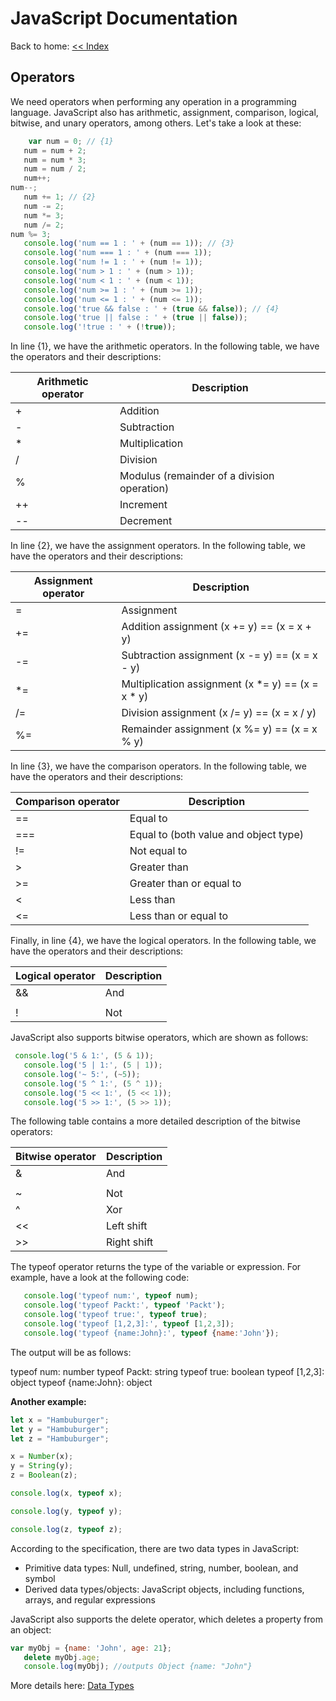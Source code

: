 # JavaScript Documentation
Back to home: [<< Index ](../README.md)

## Operators

We need operators when performing any operation in a programming language. JavaScript also has arithmetic, assignment, comparison, logical, bitwise, and unary operators, among others. Let's take a look at these:
```js
    var num = 0; // {1}
   num = num + 2;
   num = num * 3;
   num = num / 2;
   num++;
num--;
   num += 1; // {2}
   num -= 2;
   num *= 3;
   num /= 2;
num %= 3;
   console.log('num == 1 : ' + (num == 1)); // {3}
   console.log('num === 1 : ' + (num === 1));
   console.log('num != 1 : ' + (num != 1));
   console.log('num > 1 : ' + (num > 1));
   console.log('num < 1 : ' + (num < 1));
   console.log('num >= 1 : ' + (num >= 1));
   console.log('num <= 1 : ' + (num <= 1));
   console.log('true && false : ' + (true && false)); // {4}
   console.log('true || false : ' + (true || false));
   console.log('!true : ' + (!true));
```

In line {1}, we have the arithmetic operators. In the following table, we have the operators and their descriptions:

| Arithmetic operator | Description  |
|---------------------|--------------|
| +                   | Addition     |
| -                   | Subtraction  |
| *                   | Multiplication  |
| /                   | Division  |
| %                   | Modulus (remainder of a division operation) |
| ++                  | Increment  |
| --                  | Decrement  |

In line {2}, we have the assignment operators. In the following table, we have the operators and their descriptions:

| Assignment operator | Description  |
|---------------------|--------------|
| =                   | Assignment     |
| +=                  | Addition assignment (x += y) == (x = x + y)  |
| -=                   | Subtraction assignment (x -= y) == (x = x - y)  |
| *=                   | Multiplication assignment (x *= y) == (x = x * y) |
| /=                   | Division assignment (x /= y) == (x = x / y) |
| %=                  | Remainder assignment (x %= y) == (x = x % y) |

In line {3}, we have the comparison operators. In the following table, we have the operators and their descriptions:

| Comparison operator | Description                        |
|---------------------|------------------------------------|
| ==                  | Equal to                           |
| ===                 | Equal to (both value and object type) |
| !=                  | Not equal to                       |
| >                   | Greater than                       |
| >=                  | Greater than or equal to           |
| <                   | Less than                          |
| <=                  | Less than or equal to              |

Finally, in line {4}, we have the logical operators. In the following table, we have the operators and their descriptions:

| Logical operator | Description |
|------------------|-------------|
| &&               |      And    |
| ||               |      Or     |
| !                |      Not    |

JavaScript also supports bitwise operators, which are shown as follows:

```js
 console.log('5 & 1:', (5 & 1));
   console.log('5 | 1:', (5 | 1));
   console.log('~ 5:', (~5));
   console.log('5 ^ 1:', (5 ^ 1));
   console.log('5 << 1:', (5 << 1));
   console.log('5 >> 1:', (5 >> 1));
```

The following table contains a more detailed description of the bitwise operators:

| Bitwise operator | Description |
|------------------|-------------|
| &               |      And    |
| |               |      Or     |
| ~                |      Not    |
| ^                |      Xor    |
| <<                |      Left shift    |
| >>                |      Right shift    |


The typeof operator returns the type of the variable or expression. For example, have a look at the following code:


```js
   console.log('typeof num:', typeof num);
   console.log('typeof Packt:', typeof 'Packt');
   console.log('typeof true:', typeof true);
   console.log('typeof [1,2,3]:', typeof [1,2,3]);
   console.log('typeof {name:John}:', typeof {name:'John'});
```

The output will be as follows:

typeof num: number
       typeof Packt: string
       typeof true: boolean
       typeof [1,2,3]: object
       typeof {name:John}: object

**Another example:**

```js
let x = "Hambuburger";
let y = "Hambuburger";
let z = "Hambuburger";

x = Number(x);
y = String(y);
z = Boolean(z);

console.log(x, typeof x);

console.log(y, typeof y);

console.log(z, typeof z);
```


According to the specification, there are two data types in JavaScript:

- Primitive data types: Null, undefined, string, number, boolean, and symbol
- Derived data types/objects: JavaScript objects, including functions, arrays, and regular expressions


JavaScript also supports the delete operator, which deletes a property from an object:

```js
var myObj = {name: 'John', age: 21};
   delete myObj.age;
   console.log(myObj); //outputs Object {name: "John"}
```

More details here:
[Data Types](./Data%20Types/DATA-TYPES.md)

